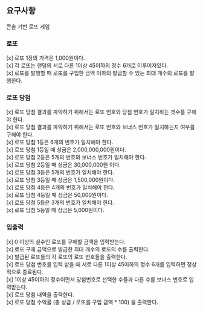 ## 요구사항

콘솔 기반 로또 게임

### 로또

[x] 로또 1장의 가격은 1,000원이다. \
[x] 각 로또는 랜덤의 서로 다른 1이상 45이하의 정수 6개로 이루어져있다.\
[x] 로또를 발행할 때 로또를 구입한 금액 이하의 발급할 수 있는 최대 개수의 로또를 발행한다.

### 로또 당첨

[x] 로또 당첨 결과를 파악하기 위해서는 로또 번호와 당첨 번호가 일치하는 갯수를 구해야 한다.\
[x] 로또 당첨 결과를 파악하기 위해서는 로또 번호와 보너스 번호가 일치하는지 여부를 구해야 한다.\
[x] 로또 당첨 1등은 6개의 번호가 일치해야 한다.\
[x] 로또 당첨 1등일 때 상금은 2,000,000,000원이다.\
[x] 로또 당첨 2등은 5개의 번호와 보너스 번호가 일치해야 한다.\
[x] 로또 당첨 2등일 때 상금은 30,000,000원 이다.\
[x] 로또 당첨 3등은 5개의 번호가 일치해야 한다.\
[x] 로또 당첨 3등일 때 상금은 1,500,000원이다.\
[x] 로또 당첨 4등은 4개의 번호가 일치해야 한다.\
[x] 로또 당첨 4등일 때 상금은 50,000원이다.\
[x] 로또 당첨 5등은 3개의 번호가 일치해야 한다.\
[x] 로또 당첨 5등일 때 상금은 5,000원이다.

### 입출력

[x] 0 이상의 실수인 로또를 구매할 금액을 입력받는다.\
[x] 로또 구매 금액으로 발급한 최대 개수의 로또의 수를 출력한다.\
[x] 발급된 로또들의 각 로또의 로또 번호들을 출력한다.\
[x] 로또 당첨 번호를 입력 받을 때 서로 다른 1이상 45이하의 정수 6개를 입력하면 정상적으로 종료된다.\
[x] 1이상 45이하의 정수이면서 당첨번호로 선택한 수들과 다른 수를 보너스 번호로 입력받는다.\
[x] 로또 당첨 내역을 출력한다.\
[x] 로또 당첨 수익률 (총 상금 / 로또를 구입 금액 \* 100) 을 출력한다.
